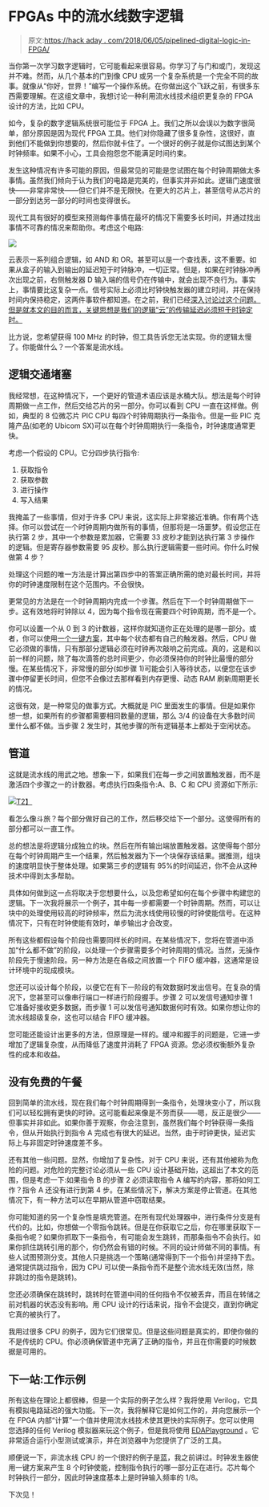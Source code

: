 # FPGAs 中的流水线数字逻辑

> 原文:[https://hack aday . com/2018/06/05/pipelined-digital-logic-in-FPGA/](https://hackaday.com/2018/06/05/pipelining-digital-logic-in-fpgas/)

当你第一次学习数字逻辑时，它可能看起来很容易。你学习了与门和或门，发现这并不难。然而，从几个基本的门到像 CPU 或另一个复杂系统是一个完全不同的故事。就像从“你好，世界！”编写一个操作系统。在你做出这个飞跃之前，有很多东西需要理解。在这组文章中，我想讨论一种利用流水线技术组织更复杂的 FPGA 设计的方法，比如 CPU。

如今，复杂的数字逻辑系统很可能位于 FPGA 上。我们之所以会误以为数字很简单，部分原因是因为现代 FPGA 工具。他们对你隐藏了很多复杂性，这很好，直到他们不能做到你想要的，然后你就卡住了。一个很好的例子就是你试图达到某个时钟频率。如果不小心，工具会抱怨您不能满足时间约束。

发生这种情况有许多可能的原因，但最常见的可能是您试图在每个时钟周期做太多事情。虽然我们倾向于认为我们的电路是完美的，但事实并非如此。逻辑门速度很快——非常非常快——但它们并不是无限快。在更大的芯片上，甚至信号从芯片的一部分到达另一部分的时间也变得很长。

现代工具有很好的模型来预测每件事情在最坏的情况下需要多长时间，并通过找出事情不可靠的情况来帮助你。考虑这个电路:

![](../Images/fedb13e990d629303ce49fe492a2d197.png)

云表示一系列组合逻辑，如 AND 和 OR。甚至可以是一个查找表，这不重要。如果从盒子的输入到输出的延迟短于时钟脉冲，一切正常。但是，如果在时钟脉冲再次出现之前，右侧触发器 D 输入端的信号仍在传输中，就会出现不良行为。事实上，事情要比这复杂一点。信号实际上必须比时钟快触发器的建立时间，并在保持时间内保持稳定，这两件事软件都知道。在之前，我们已经[深入讨论过这个问题。但是就本文的目的而言，关键思想是我们的逻辑“云”的传输延迟必须短于时钟定时。](https://hackaday.com/2015/09/23/learn-flip-flops-with-simulation/)

比方说，您希望获得 100 MHz 的时钟，但工具告诉您无法实现。你的逻辑太慢了。你能做什么？一个答案是流水线。

## 逻辑交通堵塞

我经常想，在这种情况下，一个更好的管道术语应该是水桶大队。想法是每个时钟周期做一点工作，然后交给芯片的另一部分。你可以看到 CPU 一直在这样做。例如，典型的 8 位微芯片 PIC CPU 每四个时钟周期执行一条指令。但是一些 PIC 克隆产品(如老的 Ubicom SX)可以在每个时钟周期执行一条指令，时钟速度通常更快。

考虑一个假设的 CPU。它分四步执行指令:

1.  获取指令
2.  获取参数
3.  进行操作
4.  写入结果

我掩盖了一些事情，但对于许多 CPU 来说，这实际上非常接近准确。你有两个选择。你可以尝试在一个时钟周期内做所有的事情，但那将是一场噩梦。假设您正在执行第 2 步，其中一个参数是累加器，它需要 33 皮秒才能到达执行第 3 步操作的逻辑。但是寄存器参数需要 95 皮秒。那么执行逻辑需要一些时间。你什么时候做第 4 步？

处理这个问题的唯一方法是计算出第四步中的答案正确所需的绝对最长时间，并将你的时钟速度限制在这个范围内。不会很快。

更常见的方法是在一个时钟周期内完成一个步骤。然后在下一个时钟周期做下一步。这有效地将时钟除以 4，因为每个指令现在需要四个时钟周期，而不是一个。

你可以设置一个从 0 到 3 的计数器，这样你就知道你正在处理的是哪一部分。或者，你可以使用[一个一键方案](https://hackaday.com/2016/03/25/crawl-walk-run-a-starter-cpu/)，其中每个状态都有自己的触发器。然后，CPU 做它必须做的事情，只有那部分逻辑必须在时钟再次敲响之前完成。真的，这是和以前一样的问题，除了每次滴答的总时间更少，你必须保持你的时钟比最慢的部分慢。在某些情况下，非常慢的部分(如步骤 1)可能会引入等待状态，以便您在该步骤中停留更长时间，但您不会像过去那样看到内存更慢、动态 RAM 刷新周期更长的情况。

这很有效，是一种常见的做事方式。大概就是 PIC 里面发生的事情。但是如果你想一想，如果所有的步骤都需要相同数量的逻辑，那么 3/4 的设备在大多数时间里什么都不做。当步骤 2 发生时，其他步骤的所有逻辑基本上都处于空闲状态。

## 管道

这就是流水线的用武之地。想象一下，如果我们在每一步之间放置触发器，而不是激活四个步骤之一的计数器。考虑执行四条指令:A、B、C 和 CPU 资源如下所示:

[![](../Images/99b49aea750e6af324f59ef3b06391a2.png)T2】](https://hackaday.com/wp-content/uploads/2018/05/test.gif)

看怎么像斗旅？每个部分做好自己的工作，然后移交给下一个部分。这使得所有的部分都可以一直工作。

总的想法是将逻辑分成独立的块。然后在所有输出端放置触发器。这使得每个部分在每个时钟周期产生一个结果，然后触发器为下一个块保存该结果。据推测，组块的速度明显快于整体处理。如果第三步的逻辑有 95%的时间延迟，你不会从这种技术中得到太多帮助。

具体如何做到这一点将取决于您想要什么，以及您希望如何在每个步骤中构建您的逻辑。下一次我将展示一个例子，其中每一步都需要一个时钟周期。然而，可以让块中的处理使用较高的时钟频率，然后为流水线使用较慢的时钟使能信号。在这种情况下，只有在时钟使能有效时，单步输出才会改变。

所有这些都假设每个阶段也需要同样长的时间。在某些情况下，您将在管道中添加“什么都不做”的阶段，以处理一个步骤需要多个时钟周期的情况。当然，无操作阶段先于慢速阶段。另一种方法是在各级之间放置一个 FIFO 缓冲器，这通常是设计环境中的现成模块。

您还可以设计每个阶段，以便它在有下一阶段的有效数据时发出信号。在复杂的情况下，您甚至可以像串行端口一样进行阶段握手。步骤 2 可以发信号通知步骤 1 它准备好接收更多数据，而步骤 1 可以发信号通知数据何时有效。如果你想让你的流水线超级复杂，这也可以结合 FIFO 缓冲器。

您可能还能设计出更多的方法，但原理是一样的。缓冲和握手的问题是，它进一步增加了逻辑复杂度，从而降低了速度并消耗了 FPGA 资源。您必须权衡额外复杂性的成本和收益。

## 没有免费的午餐

回到简单的流水线，现在我们每个时钟周期得到一条指令，处理块变小了，所以我们可以轻松拥有更快的时钟。这可能看起来像是不劳而获——嗯，反正是很少——但事实并非如此。如果你善于观察，你会注意到，虽然我们每个时钟获得一条指令，但从开始执行到指令 A 完成也有很大的延迟。当然，由于时钟更快，延迟实际上与非固定时钟速度差不多。

还有其他一些问题。显然，你增加了复杂性。对于 CPU 来说，还有其他被称为危险的问题。对危险的完整讨论必须从一些 CPU 设计基础开始，这超出了本文的范围，但是考虑一下:如果指令 B 的步骤 2 必须读取指令 A 编写的内容，那将如何工作？指令 A 还没有进行到第 4 步。在某些情况下，解决方案是停止管道。在其他情况下，有一种方法可以在早期从管道中窃取结果。

你可能知道的另一个复杂性是填充管道。在所有现代处理器中，进行条件分支是有代价的。比如，你想做一个零指令跳转。但是在你获取它之后，你在哪里获取下一条指令呢？如果你抓取下一条指令，有可能会发生跳转，而那条指令不会执行。如果你抓住跳转引用的那个，你仍然会有错的时候。不同的设计师做不同的事情。有些人试图预测分支。其他人只是挑选一个策略(通常得到下一个指令)并坚持下去。通常提供跳过指令，因为 CPU 可以使一条指令而不是整个流水线无效(当然，除非跳过的指令是跳转)。

您还必须确保在跳转时，跳转时在管道中间的任何指令不仅被丢弃，而且在转储之前对机器的状态没有影响。用 CPU 设计的行话来说，指令不会提交，直到你确定它真的被执行了。

我用过很多 CPU 的例子，因为它们很常见。但是这些问题是真实的，即使你做的不是传统的 CPU。你必须确保管道中充满了正确的指令，并且在你需要的时候数据是可用的。

## 下一站:工作示例

所有这些在理论上都很棒，但是一个实际的例子怎么样？我将使用 Verilog，它具有模拟电路延迟的强大功能。下一次，我将解释它是如何工作的，并向您展示一个在 FPGA 内部“计算”一个值并使用流水线技术使其更快的实际例子。您可以使用您选择的任何 Verilog 模拟器来玩这个例子，但是我将使用 [EDAPlayground](https://hackaday.com/2015/07/21/learn-fpgas-in-your-browser/) 。它非常适合运行小型测试或演示，并在浏览器中为您提供了广泛的工具。

顺便说一下，非流水线 CPU 的一个很好的例子是[蓝](https://hackaday.com/2016/03/16/crawl-walk-run-planning-your-first-cpu-design/)，我之前讲过。时钟发生器使用一键方案来产生 8 个时钟使能，控制指令执行的哪一部分正在进行。芯片每个时钟执行一部分，因此时钟速度基本上是时钟输入频率的 1/8。

下次见！
